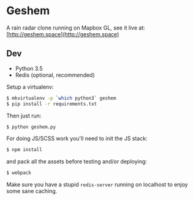 # Geshem

A rain radar clone running on Mapbox GL, see it live at: [http://geshem.space](http://geshem.space)

## Dev

 - Python 3.5
 - Redis (optional, recommended)

Setup a virtualenv:

```bash
$ mkvirtualenv -p `which python3` geshem
$ pip install -r requirements.txt
```

Then just run:

```bash
$ python geshem.py
```

For doing JS/SCSS work you'll need to init the JS stack:

```bash
$ npm install 
```

and pack all the assets before testing and/or deploying:

```bash
$ webpack
```

Make sure you have a stupid `redis-server` running on localhost to enjoy some sane caching.
